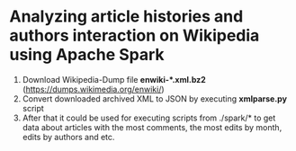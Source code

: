 # Analyzing article histories and authors interaction on Wikipedia using Apache Spark 

1. Download Wikipedia-Dump file **enwiki-*.xml.bz2** (https://dumps.wikimedia.org/enwiki/)
2. Convert downloaded archived XML to JSON by executing **xmlparse.py** script
3. After that it could be used for executing scripts from ./spark/* to get data about articles with the most comments, the most edits by month, edits by authors and etc.

